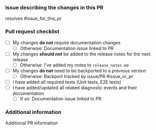 <!-- Please provide all the information below.  -->

### Issue describing the changes in this PR

resolves #issue_for_this_pr

### Pull request checklist

* [ ] My changes **do not** require documentation changes
    * [ ] Otherwise: Documentation issue linked to PR
* [ ] My changes **should not** be added to the release notes for the next release
    * [ ] Otherwise: I've added my notes to `release_notes.md`
* [ ] My changes **do not** need to be backported to a previous version
    * [ ] Otherwise: Backport tracked by issue/PR #issue_or_pr
* [ ] I have added all required tests (Unit tests, E2E tests)
* [ ] I have added/updated all related diagnostic events and their documentation
    * [ ] If so: Documentation issue linked to PR

<!-- Optional: delete if not applicable  -->
### Additional information

Additional PR information
